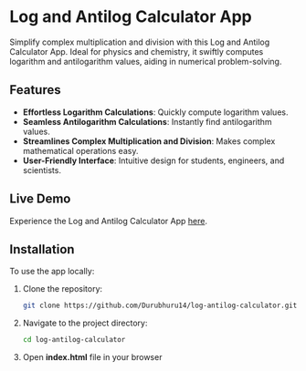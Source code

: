 # Log and Antilog Calculator App

Simplify complex multiplication and division with this Log and Antilog Calculator App. Ideal for physics and chemistry, it swiftly computes logarithm and antilogarithm values, aiding in numerical problem-solving.

## Features

- **Effortless Logarithm Calculations**: Quickly compute logarithm values.
- **Seamless Antilogarithm Calculations**: Instantly find antilogarithm values.
- **Streamlines Complex Multiplication and Division**: Makes complex mathematical operations easy.
- **User-Friendly Interface**: Intuitive design for students, engineers, and scientists.

## Live Demo

Experience the Log and Antilog Calculator App [here](https://durubhuru14.github.io/Log-and-Antilog-App/).

## Installation

To use the app locally:

1. Clone the repository:
   ```bash
   git clone https://github.com/Durubhuru14/log-antilog-calculator.git
2. Navigate to the project directory:
   ```bash
   cd log-antilog-calculator
3. Open **index.html** file in your browser
